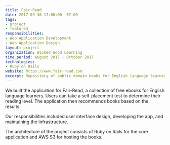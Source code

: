 ```yaml
---
title: Fair-Read
date: 2017-09-30 17:00:00 -07:00
tags:
- project
- featured
responsibilities:
- Web Application Development
- Web Application Design
layout: project
organization: Wicked Good Learning
time_period: August 2017 - October 2017
technologies:
- Ruby on Rails
website: https://www.fair-read.com
excerpt: Repository of public domain books for English language learners
---
```


We built the application for Fair-Read, a collection of free ebooks for English language learners. Users can take a self-placement test to determine their reading level. The application then recommends books based on the results.

Our responsibilities included user interface design, developing the app, and maintaining the infrastructure.

The architecture of the project consists of Ruby on Rails for the core
application and AWS S3 for hosting the books.
